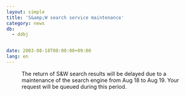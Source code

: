 ```yaml
---
layout: simple
title: 'S&amp;W search service maintenance'
category: news
db:
  - ddbj


date: 2003-08-18T00:00:00+09:00
lang: en
---
```


<dd>The return of S&amp;W search results will be delayed due to a maintenance of the search engine from Aug 18 to Aug 19. Your request will be queued during this period.</dd>
